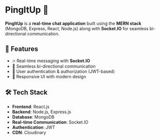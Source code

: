 # PingItUp 💬  

**PingItUp** is a **real-time chat application** built using the **MERN stack** (MongoDB, Express, React, Node.js) along with **Socket.IO** for seamless bi-directional communication.  

## 🚀 Features  
- 🔥 Real-time messaging with **Socket.IO**  
- 👥 Seamless bi-directional communication 
- 🔐 User authentication & authorization (JWT-based)  
- 📱 Responsive UI with modern design 

## 🛠️ Tech Stack  
- **Frontend**: React.js  
- **Backend**: Node.js, Express.js  
- **Database**: MongoDB  
- **Real-time Communication**: Socket.IO  
- **Authentication**: JWT  
- **CDN**: Cloudinary 